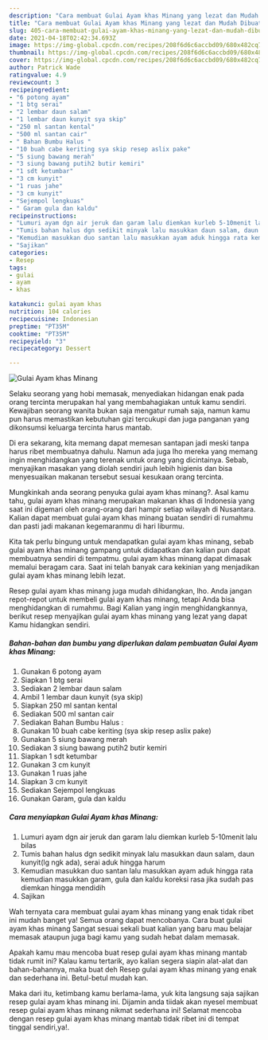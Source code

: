 ```yaml
---
description: "Cara membuat Gulai Ayam khas Minang yang lezat dan Mudah Dibuat"
title: "Cara membuat Gulai Ayam khas Minang yang lezat dan Mudah Dibuat"
slug: 405-cara-membuat-gulai-ayam-khas-minang-yang-lezat-dan-mudah-dibuat
date: 2021-04-18T02:42:34.693Z
image: https://img-global.cpcdn.com/recipes/208f6d6c6accbd09/680x482cq70/gulai-ayam-khas-minang-foto-resep-utama.jpg
thumbnail: https://img-global.cpcdn.com/recipes/208f6d6c6accbd09/680x482cq70/gulai-ayam-khas-minang-foto-resep-utama.jpg
cover: https://img-global.cpcdn.com/recipes/208f6d6c6accbd09/680x482cq70/gulai-ayam-khas-minang-foto-resep-utama.jpg
author: Patrick Wade
ratingvalue: 4.9
reviewcount: 3
recipeingredient:
- "6 potong ayam"
- "1 btg serai"
- "2 lembar daun salam"
- "1 lembar daun kunyit sya skip"
- "250 ml santan kental"
- "500 ml santan cair"
- " Bahan Bumbu Halus "
- "10 buah cabe keriting sya skip resep aslix pake"
- "5 siung bawang merah"
- "3 siung bawang putih2 butir kemiri"
- "1 sdt ketumbar"
- "3 cm kunyit"
- "1 ruas jahe"
- "3 cm kunyit"
- "Sejempol lengkuas"
- " Garam gula dan kaldu"
recipeinstructions:
- "Lumuri ayam dgn air jeruk dan garam lalu diemkan kurleb 5-10menit lalu bilas"
- "Tumis bahan halus dgn sedikit minyak lalu masukkan daun salam, daun kunyit(lg ngk ada), serai aduk hingga harum"
- "Kemudian masukkan duo santan lalu masukkan ayam aduk hingga rata kemudian masukkan garam, gula dan kaldu koreksi rasa jika sudah pas diemkan hingga mendidih"
- "Sajikan"
categories:
- Resep
tags:
- gulai
- ayam
- khas

katakunci: gulai ayam khas 
nutrition: 104 calories
recipecuisine: Indonesian
preptime: "PT35M"
cooktime: "PT35M"
recipeyield: "3"
recipecategory: Dessert

---
```



![Gulai Ayam khas Minang](https://img-global.cpcdn.com/recipes/208f6d6c6accbd09/680x482cq70/gulai-ayam-khas-minang-foto-resep-utama.jpg)

Selaku seorang yang hobi memasak, menyediakan hidangan enak pada orang tercinta merupakan hal yang membahagiakan untuk kamu sendiri. Kewajiban seorang  wanita bukan saja mengatur rumah saja, namun kamu pun harus memastikan kebutuhan gizi tercukupi dan juga panganan yang dikonsumsi keluarga tercinta harus mantab.

Di era  sekarang, kita memang dapat memesan santapan jadi meski tanpa harus ribet membuatnya dahulu. Namun ada juga lho mereka yang memang ingin menghidangkan yang terenak untuk orang yang dicintainya. Sebab, menyajikan masakan yang diolah sendiri jauh lebih higienis dan bisa menyesuaikan makanan tersebut sesuai kesukaan orang tercinta. 



Mungkinkah anda seorang penyuka gulai ayam khas minang?. Asal kamu tahu, gulai ayam khas minang merupakan makanan khas di Indonesia yang saat ini digemari oleh orang-orang dari hampir setiap wilayah di Nusantara. Kalian dapat membuat gulai ayam khas minang buatan sendiri di rumahmu dan pasti jadi makanan kegemaranmu di hari liburmu.

Kita tak perlu bingung untuk mendapatkan gulai ayam khas minang, sebab gulai ayam khas minang gampang untuk didapatkan dan kalian pun dapat membuatnya sendiri di tempatmu. gulai ayam khas minang dapat dimasak memalui beragam cara. Saat ini telah banyak cara kekinian yang menjadikan gulai ayam khas minang lebih lezat.

Resep gulai ayam khas minang juga mudah dihidangkan, lho. Anda jangan repot-repot untuk membeli gulai ayam khas minang, tetapi Anda bisa menghidangkan di rumahmu. Bagi Kalian yang ingin menghidangkannya, berikut resep menyajikan gulai ayam khas minang yang lezat yang dapat Kamu hidangkan sendiri.

<!--inarticleads1-->

##### Bahan-bahan dan bumbu yang diperlukan dalam pembuatan Gulai Ayam khas Minang:

1. Gunakan 6 potong ayam
1. Siapkan 1 btg serai
1. Sediakan 2 lembar daun salam
1. Ambil 1 lembar daun kunyit (sya skip)
1. Siapkan 250 ml santan kental
1. Sediakan 500 ml santan cair
1. Sediakan  Bahan Bumbu Halus :
1. Gunakan 10 buah cabe keriting (sya skip resep aslix pake)
1. Gunakan 5 siung bawang merah
1. Sediakan 3 siung bawang putih2 butir kemiri
1. Siapkan 1 sdt ketumbar
1. Gunakan 3 cm kunyit
1. Gunakan 1 ruas jahe
1. Siapkan 3 cm kunyit
1. Sediakan Sejempol lengkuas
1. Gunakan  Garam, gula dan kaldu




<!--inarticleads2-->

##### Cara menyiapkan Gulai Ayam khas Minang:

1. Lumuri ayam dgn air jeruk dan garam lalu diemkan kurleb 5-10menit lalu bilas
1. Tumis bahan halus dgn sedikit minyak lalu masukkan daun salam, daun kunyit(lg ngk ada), serai aduk hingga harum
1. Kemudian masukkan duo santan lalu masukkan ayam aduk hingga rata kemudian masukkan garam, gula dan kaldu koreksi rasa jika sudah pas diemkan hingga mendidih
1. Sajikan




Wah ternyata cara membuat gulai ayam khas minang yang enak tidak ribet ini mudah banget ya! Semua orang dapat mencobanya. Cara buat gulai ayam khas minang Sangat sesuai sekali buat kalian yang baru mau belajar memasak ataupun juga bagi kamu yang sudah hebat dalam memasak.

Apakah kamu mau mencoba buat resep gulai ayam khas minang mantab tidak rumit ini? Kalau kamu tertarik, ayo kalian segera siapin alat-alat dan bahan-bahannya, maka buat deh Resep gulai ayam khas minang yang enak dan sederhana ini. Betul-betul mudah kan. 

Maka dari itu, ketimbang kamu berlama-lama, yuk kita langsung saja sajikan resep gulai ayam khas minang ini. Dijamin anda tiidak akan nyesel membuat resep gulai ayam khas minang nikmat sederhana ini! Selamat mencoba dengan resep gulai ayam khas minang mantab tidak ribet ini di tempat tinggal sendiri,ya!.

